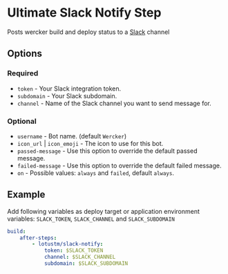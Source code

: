 # Ultimate Slack Notify Step
Posts wercker build and deploy status to a [Slack](https://slack.com/) channel

## Options

### Required

* `token` - Your Slack integration token.
* `subdomain` - Your Slack subdomain.
* `channel` - Name of the Slack channel you want to send message for.

### Optional

* `username` - Bot name. (default `Wercker`)
* `icon_url` | `icon_emoji` - The icon to use for this bot.
* `passed-message` - Use this option to override the default passed message.
* `failed-message` -  Use this option to override the default failed message.
* `on` - Possible values: `always` and `failed`, default `always`.


Example
--------
Add following variables as deploy target or application environment variables:
`SLACK_TOKEN`, `SLACK_CHANNEL` and `SLACK_SUBDOMAIN`

```yml
build:
    after-steps:
        - lotustm/slack-notify:
            token: $SLACK_TOKEN
            channel: $SLACK_CHANNEL
            subdomain: $SLACK_SUBDOMAIN
```